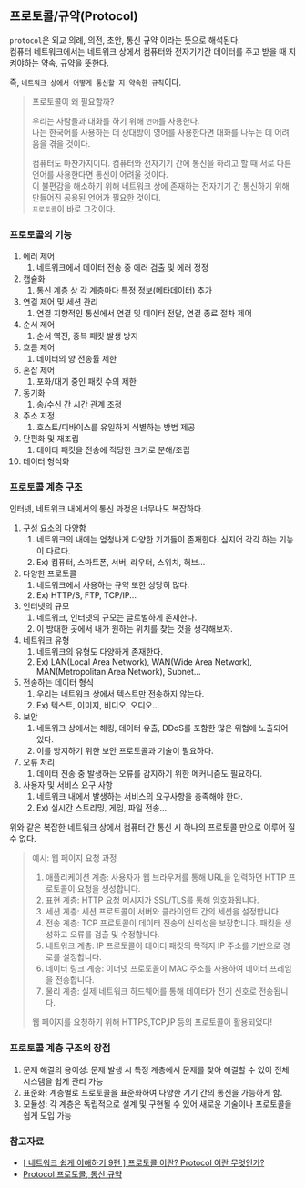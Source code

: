 ## 프로토콜/규약(Protocol)
`protocol`은 외교 의례, 의전, 초안, 통신 규약 이라는 뜻으로 해석된다.   
컴퓨터 네트워크에서는 네트워크 상에서 컴퓨터와 전자기기간 데이터를 주고 받을 때 지켜야하는 약속, 규약을 뜻한다.   

즉, `네트워크 상에서 어떻게 통신할 지 약속한 규칙`이다.   

> 프로토콜이 왜 필요할까?   
> 
> 우리는 사람들과 대화를 하기 위해 `언어`를 사용한다.   
> 나는 한국어를 사용하는 데 상대방이 영어를 사용한다면 대화를 나누는 데 어려움을 겪을 것이다.
> 
> 컴퓨터도 마찬가지이다. 컴퓨터와 전자기기 간에 통신을 하려고 할 때 서로 다른 언어를 사용한다면 통신이 어려울 것이다.   
> 이 불편감을 해소하기 위해 네트워크 상에 존재하는 전자기기 간 통신하기 위해 만들어진 공용된 언어가 필요한 것이다.   
> `프로토콜`이 바로 그것이다.

### 프로토콜의 기능

1. 에러 제어
   1. 네트워크에서 데이터 전송 중 에러 검출 및 에러 정정
2. 캡슐화
   1. 통신 계층 상 각 계층마다 특정 정보(메타데이터) 추가
3. 연결 제어 및 세션 관리
   1. 연결 지향적인 통신에서 연결 및 데이터 전달, 연결 종료 절차 제어
4. 순서 제어
   1. 순서 역전, 중복 패킷 발생 방지
5. 흐름 제어
   1. 데이터의 양 전송률 제한
6. 혼잡 제어
   1. 포화/대기 중인 패킷 수의 제한
7. 동기화
   1. 송/수신 간 시간 관계 조정
8. 주소 지정
   1. 호스트/디바이스를 유일하게 식별하는 방법 제공
9. 단편화 및 재조립
   1. 데이터 패킷을 전송에 적당한 크기로 분해/조립
10. 데이터 형식화


### 프로토콜 계층 구조
인터넷, 네트워크 내에서의 통신 과정은 너무나도 복잡하다.   

1. 구성 요소의 다양함
   1. 네트워크의 내에는 엄청나게 다양한 기기들이 존재한다. 심지어 각각 하는 기능이 다르다.
   2. Ex) 컴퓨터, 스마트폰, 서버, 라우터, 스위치, 허브...
2. 다양한 프로토콜
   1. 네트워크에서 사용하는 규약 또한 상당히 많다.
   2. Ex) HTTP/S, FTP, TCP/IP...
3. 인터넷의 규모
   1. 네트워크, 인터넷의 규모는 글로벌하게 존재한다.
   2. 이 방대한 곳에서 내가 원하는 위치를 찾는 것을 생각해보자.
4. 네트워크 유형
   1. 네트워크의 유형도 다양하게 존재한다.
   2. Ex) LAN(Local Area Network), WAN(Wide Area Network), MAN(Metropolitan Area Network), Subnet...
5. 전송하는 데이터 형식
   1. 우리는 네트워크 상에서 텍스트만 전송하지 않는다.
   2. Ex) 텍스트, 이미지, 비디오, 오디오...
6. 보안
   1. 네트워크 상에서는 해킹, 데이터 유출, DDoS를 포함한 많은 위협에 노출되어 있다.
   2. 이를 방지하기 위한 보안 프로토콜과 기술이 필요하다.
7. 오류 처리
   1. 데이터 전송 중 발생하는 오류를 감지하기 위한 메커니즘도 필요하다.
8. 사용자 및 서비스 요구 사항
   1. 네트워크 내에서 발생하는 서비스의 요구사항을 충족해야 한다.
   2. Ex) 실시간 스트리밍, 게임, 파일 전송...

위와 같은 복잡한 네트워크 상에서 컴퓨터 간 통신 시 하나의 프로토콜 만으로 이루어 질 수 없다.

> 예시: 웹 페이지 요청 과정
> 1. 애플리케이션 계층: 사용자가 웹 브라우저를 통해 URL을 입력하면 HTTP 프로토콜이 요청을 생성합니다.
> 2. 표현 계층: HTTP 요청 메시지가 SSL/TLS를 통해 암호화됩니다.
> 3. 세션 계층: 세션 프로토콜이 서버와 클라이언트 간의 세션을 설정합니다.
> 4. 전송 계층: TCP 프로토콜이 데이터 전송의 신뢰성을 보장합니다. 패킷을 생성하고 오류를 검출 및 수정합니다.
> 5. 네트워크 계층: IP 프로토콜이 데이터 패킷의 목적지 IP 주소를 기반으로 경로를 설정합니다.
> 6. 데이터 링크 계층: 이더넷 프로토콜이 MAC 주소를 사용하여 데이터 프레임을 전송합니다.
> 7. 물리 계층: 실제 네트워크 하드웨어를 통해 데이터가 전기 신호로 전송됩니다.
> 
> 웹 페이지를 요청하기 위해 HTTPS,TCP,IP 등의 프로토콜이 활용되었다!

### 프로토콜 계층 구조의 장점

1. 문제 해결의 용이성: 문제 발생 시 특정 계층에서 문제를 찾아 해결할 수 있어 전체 시스템을 쉽게 관리 가능
2. 표준화: 계층별로 프로토콜을 표준화하여 다양한 기기 간의 통신을 가능하게 함.
3. 모듈성: 각 계층은 독립적으로 설계 및 구현될 수 있어 새로운 기술이나 프로토콜을 쉽게 도입 가능





### 참고자료
- [[ 네트워크 쉽게 이해하기 9편 ] 프로토콜 이란? Protocol 이란 무엇인가?](https://mindnet.tistory.com/entry/%EB%84%A4%ED%8A%B8%EC%9B%8C%ED%81%AC-%EC%89%BD%EA%B2%8C-%EC%9D%B4%ED%95%B4%ED%95%98%EA%B8%B0-9%ED%8E%B8-%ED%94%84%EB%A1%9C%ED%86%A0%EC%BD%9C-%EC%9D%B4%EB%9E%80-Protocol-%EC%9D%B4%EB%9E%80-%EB%AC%B4%EC%97%87%EC%9D%B8%EA%B0%80)
- [Protocol 프로토콜, 통신 규약](http://www.ktword.co.kr/test/view/view.php?m_temp1=432)
